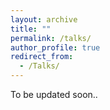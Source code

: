 ```yaml
---
layout: archive
title: ""
permalink: /talks/
author_profile: true
redirect_from:
  - /Talks/
---
```




<div class="wordwrap"> To be updated soon..
  
